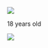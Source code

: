 ![](https://komarev.com/ghpvc/?username=yaorijuana&color=000000&label=witnesses&base=1000) 

18 years old 

![](https://spotify-github-profile.kittinanx.com/api/view?uid=31ras742ipljomjwo7h6ikzmc2wu&cover_image=true&theme=natemoo-re&show_offline=false&background_color=121212&interchange=false&bar_color_cover=true&bar_color=53b14f)


